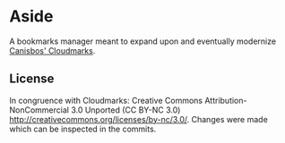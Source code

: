 # Aside

A bookmarks manager meant to expand upon and eventually modernize [Canisbos' Cloudmarks](https://github.com/canisbos/Cloudmarks).

## License

In congruence with Cloudmarks: Creative Commons Attribution-NonCommercial 3.0 Unported (CC BY-NC 3.0) http://creativecommons.org/licenses/by-nc/3.0/. Changes were made which can be inspected in the commits.
